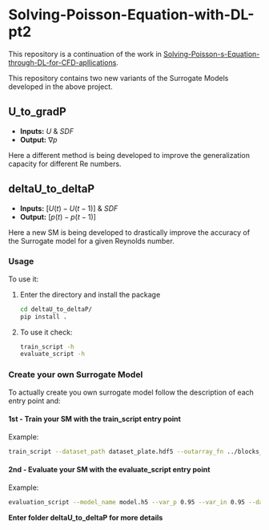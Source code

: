# Solving-Poisson-Equation-with-DL-pt2

This repository is a continuation of the work in [Solving-Poisson-s-Equation-through-DL-for-CFD-apllications](https://github.com/pauloacs/Solving-Poisson-s-Equation-through-DL-for-CFD-apllications).

This repository contains two new variants of the Surrogate Models developed in the above project.

## U_to_gradP

- **Inputs:** $U$ & $SDF$
- **Output:** $\nabla p$

Here a different method is being developed to improve the generalization capacity for different Re numbers.

## deltaU_to_deltaP

- **Inputs:** $[U(t) - U(t-1)]$ & $SDF$
- **Output:** $[p(t) - p(t-1)]$

Here a new SM is being developed to drastically improve the accuracy of the Surrogate model for a given Reynolds number.

### Usage

To use it:

1. Enter the directory and install the package
   ```bash
   cd deltaU_to_deltaP/
   pip install .

2. To use it check:
    ```bash
    train_script -h
    evaluate_script -h

### Create your own Surrogate Model

To actually create you own surrogate model follow the description of each entry point and:

#### 1st - **Train your SM** with the train_script entry point

Example:
```bash
train_script --dataset_path dataset_plate.hdf5 --outarray_fn ../blocks_dataset/outarray.h5 --num_sims 5 --num_epoch 5000 --lr 1e-6 --n_samples 1e4 --var_p 0.95 --var_in 0.95 --model_size small --dropout_rate 0.2 --num_ts 5
```

#### 2nd - **Evaluate your SM** with the evaluate_script entry point

Example:
```bash
evaluation_script --model_name model.h5 --var_p 0.95 --var_in 0.95 --dataset_path dataset_plate.hdf5 --n_sims 5 --n_ts 5 --save_plots --show_plots
```

**Enter folder deltaU_to_deltaP for more details**

